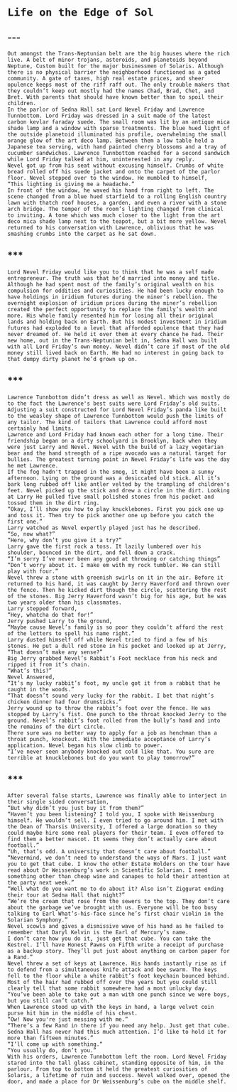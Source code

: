 # `Life on the Edge of Sol`

## ---

`Out amongst the Trans-Neptunian belt are the big houses where the rich live. A belt of minor trojans, asteroids, and planetoids beyond Neptune, Custom built for the major businessmen of Solaris. Although there is no physical barrier the neighborhood functioned as a gated community. A gate of taxes, high real estate prices, and sheer opulence keeps most of the riff raff out. The only trouble makers that they couldn’t keep out mostly had the names Chad, Brad, Chet, and Bret. With parents that should have known better than to spoil their children.`  
`In the parlor of Sedna Hall sat Lord Nevel Friday and Lawrence Tunnbottom. Lord Friday was dressed in a suit made of the latest carbon kevlar faraday suede. The small room was lit by an antique mica shade lamp and a window with sparse treatments. The blue hued light of the outside planetoid illuminated his profile, overwhelming the small orange glow of the art deco lamp. Between them a low table held a Japanese tea serving, with hand painted cherry blossoms and a tray of cucumber sandwiches. Lawrence Tunnbottom reached for a second sandwich while Lord Friday talked at him, uninterested in any reply.`  
`Nevel got up from his seat without excusing himself. Crumbs of white bread rolled off his suede jacket and onto the carpet of the parlor floor. Nevel stepped over to the window. He mumbled to himself,`  
`“This lighting is giving me a headache.”`   
`In front of the window, he waved his hand from right to left. The scene changed from a blue hued starfield to a rolling English country lawn with thatch roof houses, a garden, and even a river with a stone arch bridge. The temper of the room’s lighting changed from clinical to inviting. A tone which was much closer to the light from the art deco mica shade lamp next to the teapot, but a bit more yellow. Nevel returned to his conversation with Lawrence, oblivious that he was smashing crumbs into the carpet as he sat down.`

## \*\*\*

`Lord Nevel Friday would like you to think that he was a self made entrepreneur. The truth was that he’d married into money and title. Although he had spent most of the family’s original wealth on his compulsion for oddities and curiosities. He had been lucky enough to have holdings in iridium futures during the miner’s rebellion. The overnight explosion of iridium prices during the miner’s rebellion created the perfect opportunity to replace the family’s wealth and more. His whole family resented him for losing all their original lands and holding back on Earth. But his modest investment in iridium futures had exploded to a level that afforded opulence that they had never dreamed of. He held it over them at every chance he had. Their new home, out in the Trans-Neptunian belt in, Sedna Hall was built with all Lord Friday’s own money. Nevel didn’t care if most of the old money still lived back on Earth. He had no interest in going back to that dumpy dirty planet he’d grown up on.`  

## \*\*\*

`Lawrence Tunnbottom didn’t dress as well as Nevel. Which was mostly do to the fact the Lawrence's best suits were Lord Friday’s old suits. Adjusting a suit constructed for Lord Nevel Friday’s panda like built to the weasley shape of Lawrence Tunnbottom would push the limits of any tailor. The kind of tailors that Lawrence could afford most certainly had limits.`   
`Lawrence and Lord Friday had known each other for a long time. Their friendship began on a dirty schoolyard in Brooklyn, back when they were just Larry and Nevel. Nevel with the build of a lazy vegetarian bear and the hand strength of a ripe avocado was a natural target for bullies. The greatest turning point in Nevel Friday’s life was the day he met Lawrence.`   
`If the fog hadn't trapped in the smog, it might have been a sunny afternoon. Lying on the ground was a desiccated old stick. All it’s bark long rubbed off like antler velted by the trampling of children's feet. Nevel picked up the stick and drew a circle in the dirt. Looking at Larry He pulled five small polished stones from his pocket and tossed them in the dirt ring.`  
`“Okay, I’ll show you how to play knucklebones. First you pick one up and toss it. Then try to pick another one up before you catch the first one.”`  
`Larry watched as Nevel expertly played just has he described.`   
`“So, now what?”`  
`“Here, why don’t you give it a try?”`  
`Larry gave the first rock a toss. It lazily lumbered over his shoulder, bounced in the dirt, and fell down a crack.`  
`“I’m sorry I’ve never been any good at throwing or catching things”`  
`“Don’t worry about it. I make em with my rock tumbler. We can still play with four.”`  
`Nevel threw a stone with greenish swirls on it in the air. Before it returned to his hand, it was caught by Jerry Haverford and thrown over the fence. Then he kicked dirt though the circle, scattering the rest of the stones. Big Jerry Haverford wasn’t big for his age, but he was two years older than his classmates.`  
`Larry stepped forward,`   
`“Hey, whatcha do that for!”`  
`Jerry pushed Larry to the ground,`   
`“Maybe cause Nevel’s family is so poor they couldn’t afford the rest of the letters to spell his name right.”`  
`Larry dusted himself off while Nevel tried to find a few of his stones. He put a dull red stone in his pocket and looked up at Jerry,`   
`“That doesn’t make any sense?”`  
`Big Jerry grabbed Nevel’s Rabbit’s Foot necklace from his neck and ripped it from it’s chain.`   
`“What’s this?”`  
`Nevel Answered,`   
`“It’s my lucky rabbit’s foot, my uncle got it from a rabbit that he caught in the woods.”`  
`“That doesn’t sound very lucky for the rabbit. I bet that night’s chicken dinner had four drumsticks.”`  
`Jerry wound up to throw the rabbit’s foot over the fence. He was stopped by Larry’s fist. One punch to the throat knocked Jerry to the ground. Nevel’s rabbit’s foot rolled from the bully’s hand and into the remains of the dirt circle.`  
`There sure was no better way to apply for a job as henchman than a throat punch, knockout. With the immediate acceptance of Larry’s application. Nevel began his slow climb to power.`  
`“I’ve never seen anybody knocked out cold like that. You sure are terrible at knucklebones but do you want to play tomorrow?”`

## \*\*\*

`After several false starts, Lawrence was finally able to interject in their single sided conversation,`   
`“But why didn’t you just buy it from them?”`  
`“Haven’t you been listening? I told you, I spoke with Weissenburg himself. He wouldn’t sell. I even tried to go around him. I met with the Dean of Tharsis University, I offered a large donation so they could maybe hire some real players for their team. I even offered to find them a better mascot. It seems they don’t actually care about football.”`  
`“Uh, that’s odd. A university that doesn’t care about football.”`  
`“Nevermind, we don’t need to understand the ways of Mars. I just want you to get that cube. I know the other Estate Holders on the tour have read about Dr Weissenburg’s work in Scientific Solarian. I need something other than cheap wine and canapes to hold their attention at the party next week.”`  
`“Well what do you want me to do about it? Also isn’t Ziggurat ending their tour at Sedna Hall that night?”`  
`“We’re the cream that rose from the sewers to the top. They don’t care about the garbage we’ve brought with us. Everyone will be too busy talking to Earl What’s-his-face since he’s first chair violin in the Solarian Symphony.”`  
`Nevel scowls and gives a dismissive wave of his hand as he failed to remember that Daryl Kelvin is the Earl of Mercury’s name.`  
`I don’t care how you do it, just get that cube. You can take the Kestrel. I’ll have Honest Pawns on Fifth write a receipt of purchase as a backup story. They’ll put just about anything on carbon paper for a Rand.”`  
`Nevel threw a set of keys at Lawrence. His hands instantly rise as if to defend from a simultaneous knife attack and bee swarm. The keys fell to the floor while a white rabbit’s foot keychain bounced behind. Most of the hair had rubbed off over the years but you could still clearly tell that some rabbit somewhere had a most unlucky day.`   
`“You’ve been able to take out a man with one punch since we were boys, but you still can’t catch.”`  
`When Lawrence stood up with the keys in hand, a large velvet coin purse hit him in the middle of his chest.`  
`“Ow! Now you're just messing with me.”`  
`“There’s a few Rand in there if you need any help. Just get that cube. Sedna Hall has never had this much attention. I’d like to hold it for more than fifteen minutes.”`  
`“I’ll come up with something.“`  
`“You usually do, don’t you.”`  
`With his orders, Lawrence Tunnbottom left the room. Lord Nevel Friday stared into the tall glass cabinet, standing opposite of him, in the parlour. From top to bottom it held the greatest curiosities of Solaris, a lifetime of ruin and success. Nevel walked over, opened the door, and made a place for Dr Weissenburg’s cube on the middle shelf.`  